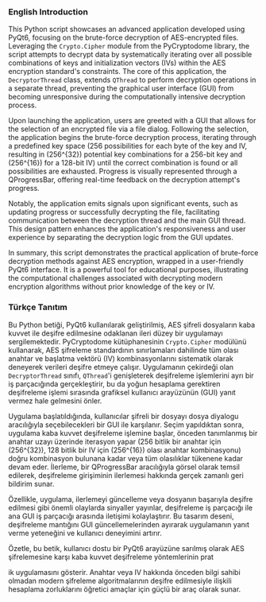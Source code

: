 ### English Introduction

This Python script showcases an advanced application developed using PyQt6, focusing on the brute-force decryption of AES-encrypted files. Leveraging the `Crypto.Cipher` module from the PyCryptodome library, the script attempts to decrypt data by systematically iterating over all possible combinations of keys and initialization vectors (IVs) within the AES encryption standard's constraints. The core of this application, the `DecryptorThread` class, extends `QThread` to perform decryption operations in a separate thread, preventing the graphical user interface (GUI) from becoming unresponsive during the computationally intensive decryption process.

Upon launching the application, users are greeted with a GUI that allows for the selection of an encrypted file via a file dialog. Following the selection, the application begins the brute-force decryption process, iterating through a predefined key space (256 possibilities for each byte of the key and IV, resulting in \(256^{32}\) potential key combinations for a 256-bit key and \(256^{16}\) for a 128-bit IV) until the correct combination is found or all possibilities are exhausted. Progress is visually represented through a QProgressBar, offering real-time feedback on the decryption attempt's progress.

Notably, the application emits signals upon significant events, such as updating progress or successfully decrypting the file, facilitating communication between the decryption thread and the main GUI thread. This design pattern enhances the application's responsiveness and user experience by separating the decryption logic from the GUI updates.

In summary, this script demonstrates the practical application of brute-force decryption methods against AES encryption, wrapped in a user-friendly PyQt6 interface. It is a powerful tool for educational purposes, illustrating the computational challenges associated with decrypting modern encryption algorithms without prior knowledge of the key or IV.

### Türkçe Tanıtım

Bu Python betiği, PyQt6 kullanılarak geliştirilmiş, AES şifreli dosyaların kaba kuvvet ile deşifre edilmesine odaklanan ileri düzey bir uygulamayı sergilemektedir. PyCryptodome kütüphanesinin `Crypto.Cipher` modülünü kullanarak, AES şifreleme standardının sınırlamaları dahilinde tüm olası anahtar ve başlatma vektörü (IV) kombinasyonlarını sistematik olarak deneyerek verileri deşifre etmeye çalışır. Uygulamanın çekirdeği olan `DecryptorThread` sınıfı, `QThread`'i genişleterek deşifreleme işlemlerini ayrı bir iş parçacığında gerçekleştirir, bu da yoğun hesaplama gerektiren deşifreleme işlemi sırasında grafiksel kullanıcı arayüzünün (GUI) yanıt vermez hale gelmesini önler.

Uygulama başlatıldığında, kullanıcılar şifreli bir dosyayı dosya diyalogu aracılığıyla seçebilecekleri bir GUI ile karşılanır. Seçim yapıldıktan sonra, uygulama kaba kuvvet deşifreleme işlemine başlar, önceden tanımlanmış bir anahtar uzayı üzerinde iterasyon yapar (256 bitlik bir anahtar için \(256^{32}\), 128 bitlik bir IV için \(256^{16}\) olası anahtar kombinasyonu) doğru kombinasyon bulunana kadar veya tüm olasılıklar tükenene kadar devam eder. İlerleme, bir QProgressBar aracılığıyla görsel olarak temsil edilerek, deşifreleme girişiminin ilerlemesi hakkında gerçek zamanlı geri bildirim sunar.

Özellikle, uygulama, ilerlemeyi güncelleme veya dosyanın başarıyla deşifre edilmesi gibi önemli olaylarda sinyaller yayınlar, deşifreleme iş parçacığı ile ana GUI iş parçacığı arasında iletişimi kolaylaştırır. Bu tasarım deseni, deşifreleme mantığını GUI güncellemelerinden ayırarak uygulamanın yanıt verme yeteneğini ve kullanıcı deneyimini artırır.

Özetle, bu betik, kullanıcı dostu bir PyQt6 arayüzüne sarılmış olarak AES şifrelemesine karşı kaba kuvvet deşifreleme yöntemlerinin prat

ik uygulamasını gösterir. Anahtar veya IV hakkında önceden bilgi sahibi olmadan modern şifreleme algoritmalarının deşifre edilmesiyle ilişkili hesaplama zorluklarını öğretici amaçlar için güçlü bir araç olarak sunar.
